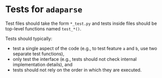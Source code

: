 # Tests for `adaparse`

Test files should take the form `*_test.py` and tests inside files should be top-level functions named `test_*()`.

Tests should typically:
- test a single aspect of the code (e.g., to test feature `a` and `b`, use two separate test functions),
- only test the interface (e.g., tests should not check internal implementation details), and
- tests should not rely on the order in which they are executed.
